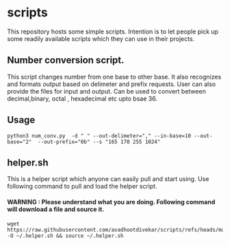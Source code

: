 # scripts
This repository hosts some simple scripts. Intention is to let people pick up some readily available scripts which they can use in their projects.

## Number conversion script. 
This script changes number from one base to other base. It also recognizes and formats output based on delimeter and prefix requests. 
User can also provide the files for input and output. 
Can be used to convert between decimal,binary, octal , hexadecimal etc upto bsae 36. 

## Usage

```
python3 num_conv.py  -d " " --out-delimeter="," --in-base=10 --out-base="2"  --out-prefix="0b" --s "165 170 255 1024" 
```

## helper.sh
This is a helper script which anyone can easily pull and start using. 
Use following command to pull and load the helper script. 
#### WARNING : Please understand what you are doing. Following command will download a file and source it.
```
wget https://raw.githubusercontent.com/avadhootdivekar/scripts/refs/heads/master/bash/.helper.sh -O ~/.helper.sh && source ~/.helper.sh
```
